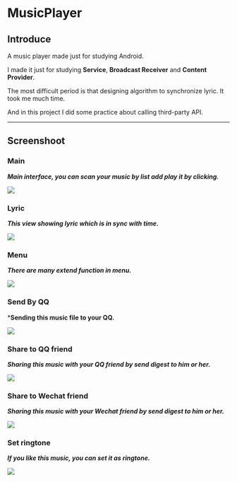 # MusicPlayer

## Introduce

A music player made just for studying Android.

I made it just for studying **Service**, **Broadcast Receiver** and **Content Provider**.

The most difficult period is that designing algorithm to synchronize lyric. It took me much time.

And in this project I did some practice about calling third-party API.

----

## Screenshoot

### **Main**

***Main interface, you can scan your music by list add play it by clicking.***

![](https://github.com/13608089849/MusicPlayer/blob/master/image/main.jpg)

### **Lyric**

***This view showing lyric which is in sync with time.***

![](https://github.com/13608089849/MusicPlayer/blob/master/image/lyric.jpg)

### **Menu**

***There are many extend function in menu.***

![](https://github.com/13608089849/MusicPlayer/blob/master/image/menu.jpg)

### **Send By QQ**

***Sending this music file to your QQ.**

![](https://github.com/13608089849/MusicPlayer/blob/master/image/sendByQQ.jpg)

### **Share to QQ friend**

***Sharing this music with your QQ friend by send digest to him or her.***

![](https://github.com/13608089849/MusicPlayer/blob/master/image/shareToQQFriend.jpg)

### **Share to Wechat friend**

***Sharing this music with your Wechat friend by send digest to him or her.***

![](https://github.com/13608089849/MusicPlayer/blob/master/image/shareToWechatFriend.jpg)

### **Set ringtone**

***If you like this music, you can set it as ringtone.***

![](https://github.com/13608089849/MusicPlayer/blob/master/image/setAsRingtone.jpg)
